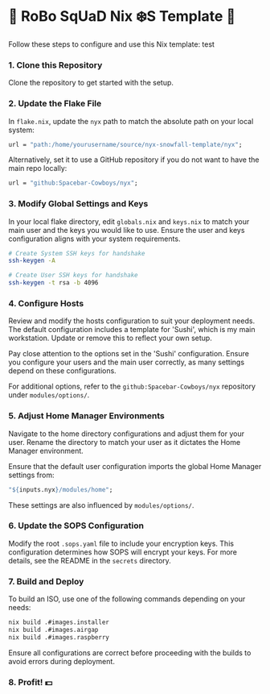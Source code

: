 # 🤖 RoBo SqUaD Nix ❄️S Template 🤖
Follow these steps to configure and use this Nix template:
test
### 1. Clone this Repository
Clone the repository to get started with the setup.

### 2. Update the Flake File
In `flake.nix`, update the `nyx` path to match the absolute path on your local system:
```nix
url = "path:/home/yourusername/source/nyx-snowfall-template/nyx";
```
Alternatively, set it to use a GitHub repository if you do not want to have the main repo locally:
```nix
url = "github:Spacebar-Cowboys/nyx";
```

### 3. Modify Global Settings and Keys
In your local flake directory, edit `globals.nix` and `keys.nix` to match your main user and the keys you would like to use. Ensure the user and keys configuration aligns with your system requirements.
```bash
# Create System SSH keys for handshake
ssh-keygen -A 
```
```bash
# Create User SSH keys for handshake
ssh-keygen -t rsa -b 4096
```
### 4. Configure Hosts
Review and modify the hosts configuration to suit your deployment needs. The default configuration includes a template for 'Sushi', which is my main workstation. Update or remove this to reflect your own setup.

Pay close attention to the options set in the 'Sushi' configuration. Ensure you configure your users and the main user correctly, as many settings depend on these configurations.

For additional options, refer to the `github:Spacebar-Cowboys/nyx` repository under `modules/options/`.

### 5. Adjust Home Manager Environments
Navigate to the home directory configurations and adjust them for your user. Rename the directory to match your user as it dictates the Home Manager environment.

Ensure that the default user configuration imports the global Home Manager settings from:
```nix
"${inputs.nyx}/modules/home";
```
These settings are also influenced by `modules/options/`.

### 6. Update the SOPS Configuration
Modify the root `.sops.yaml` file to include your encryption keys. This configuration determines how SOPS will encrypt your keys. For more details, see the README in the `secrets` directory.

### 7. Build and Deploy
To build an ISO, use one of the following commands depending on your needs:
```bash
nix build .#images.installer
nix build .#images.airgap
nix build .#images.raspberry
```

Ensure all configurations are correct before proceeding with the builds to avoid errors during deployment.

### 8. Profit! 💵

